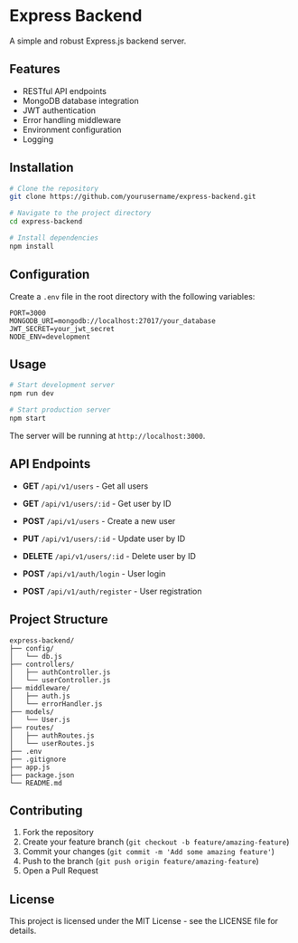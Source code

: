 # Express Backend

A simple and robust Express.js backend server.

## Features

- RESTful API endpoints
- MongoDB database integration
- JWT authentication
- Error handling middleware
- Environment configuration
- Logging

## Installation

```bash
# Clone the repository
git clone https://github.com/yourusername/express-backend.git

# Navigate to the project directory
cd express-backend

# Install dependencies
npm install
```

## Configuration

Create a `.env` file in the root directory with the following variables:

```
PORT=3000
MONGODB_URI=mongodb://localhost:27017/your_database
JWT_SECRET=your_jwt_secret
NODE_ENV=development
```

## Usage

```bash
# Start development server
npm run dev

# Start production server
npm start
```

The server will be running at `http://localhost:3000`.

## API Endpoints

- **GET** `/api/v1/users` - Get all users
- **GET** `/api/v1/users/:id` - Get user by ID
- **POST** `/api/v1/users` - Create a new user
- **PUT** `/api/v1/users/:id` - Update user by ID
- **DELETE** `/api/v1/users/:id` - Delete user by ID

- **POST** `/api/v1/auth/login` - User login
- **POST** `/api/v1/auth/register` - User registration

## Project Structure

```
express-backend/
├── config/
│   └── db.js
├── controllers/
│   ├── authController.js
│   └── userController.js
├── middleware/
│   ├── auth.js
│   └── errorHandler.js
├── models/
│   └── User.js
├── routes/
│   ├── authRoutes.js
│   └── userRoutes.js
├── .env
├── .gitignore
├── app.js
├── package.json
└── README.md
```

## Contributing

1. Fork the repository
2. Create your feature branch (`git checkout -b feature/amazing-feature`)
3. Commit your changes (`git commit -m 'Add some amazing feature'`)
4. Push to the branch (`git push origin feature/amazing-feature`)
5. Open a Pull Request

## License

This project is licensed under the MIT License - see the LICENSE file for details.